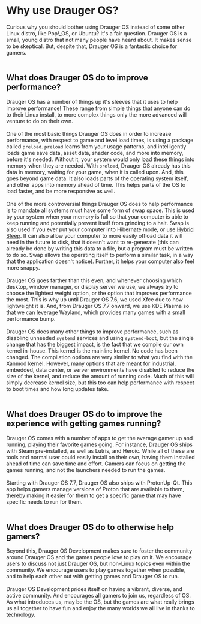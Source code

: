 # Why use Drauger OS?
Curious why you should bother using Drauger OS instead of some other Linux distro, like Pop!_OS, or Ubuntu? It's a fair question. Drauger OS is a small, young distro that not many people have heard about. It makes sense to be skeptical. But, despite that, Drauger OS is a fantastic choice for gamers.
</br></br>
## What does Drauger OS do to improve performance?
Drauger OS has a number of things up it's sleeves that it uses to help improve performance! These range from simple things that anyone can do to their Linux install, to more complex things only the more advanced will venture to do on their own.
</br></br>
One of the most basic things Drauger OS does in order to increase performance, with respect to game and level load times, is using a package called `preload`. `preload` learns from your usage patterns, and intelligently loads game save data, asset data, shader code, and more into memory, before it's needed. Without it, your system would only load these things into memory when they are needed. With `preload`, Drauger OS already has this data in memory, waiting for your game, when it is called upon. And, this goes beyond game data. It also loads parts of the operating system itself, and other apps into memory ahead of time. This helps parts of the OS to load faster, and be more responsive as well.
</br></br>
One of the more controversial things Drauger OS does to help performance is to mandate all systems must have some form of swap space. This is used by your system when your memory is full so that your computer is able to keep running and potentially prevent itself from grinding to a halt. Swap is also used if you ever put your computer into Hibernate mode, or use [Hybrid Sleep](https://askubuntu.com/questions/219141/what-is-hybrid-suspend). It can also allow your computer to more easily offload data it will need in the future to disk, that it doesn't want to re-generate (this can already be done by writing this data to a file, but a program must be written to do so. Swap allows the operating itself to perform a similar task, in a way that the application doesn't notice). Further, it helps your computer also feel more snappy.
</br></br>
Drauger OS goes farther than this even, and whenever choosing which desktop, window manager, or display server we use, we always try to choose the lightest weight option, or the option that improves performance the most. This is why up until Drauger OS 7.6, we used Xfce due to how lightweight it is. And, from Drauger OS 7.7 onward, we use KDE Plasma so that we can leverage Wayland, which provides many games with a small performance bump.
</br></br>
Drauger OS does many other things to improve performance, such as disabling unneeded `systemd` services and using `systemd-boot`, but the single change that has the biggest impact, is the fact that we compile our own kernel in-house. This kernel is the mainline kernel. No code has been changed. The compilation options are very similar to what you find with the Xanmod kernel. However, many options that are meant for industrial, embedded, data center, or server environments have disabled to reduce the size of the kernel, and reduce the amount of running code. Much of this will simply decrease kernel size, but this too can help performance with respect to boot times and how long updates take.
</br></br>
## What does Drauger OS do to improve the experience with getting games running?
Drauger OS comes with a number of apps to get the average gamer up and running, playing their favorite games going. For instance, Drauger OS ships with Steam pre-installed, as well as Lutris, and Heroic. While all of these are tools and normal user could easily install on their own, having them installed ahead of time can save time and effort. Gamers can focus on getting the games running, and not the launchers needed to run the games.
</br></br>
Starting with Drauger OS 7.7, Drauger OS also ships with ProtonUp-Qt. This app helps gamers manage versions of Proton that are available to them, thereby making it easier for them to get a specific game that may have specific needs to run for them.
</br></br>
## What does Drauger OS do to otherwise help gamers?
Beyond this, Drauger OS Development makes sure to foster the community around Drauger OS and the games people love to play on it. We encourage users to discuss not just Drauger OS, but non-Linux topics even within the community. We encourage users to play games together when possible, and to help each other out with getting games and Drauger OS to run.
</br></br>
Drauger OS Development prides itself on having a vibrant, diverse, and active community. And encourages all gamers to join us, regardless of OS. As what introduces us, may be the OS, but the games are what really brings us all together to have fun and enjoy the many worlds we all live in thanks to technology.